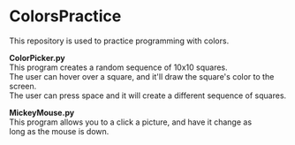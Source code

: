 # ColorsPractice

This repository is used to practice programming with colors. 

**ColorPicker.py**  <br />
This program creates a random sequence of 10x10 squares. <br />
The user can hover over a square, and it'll draw the square's color to the screen.  <br />
The user can press space and it will create a different sequence of squares.  <br />

**MickeyMouse.py**  <br />
This program allows you to a click a picture, and have it change as  <br />
long as the mouse is down. <br />
